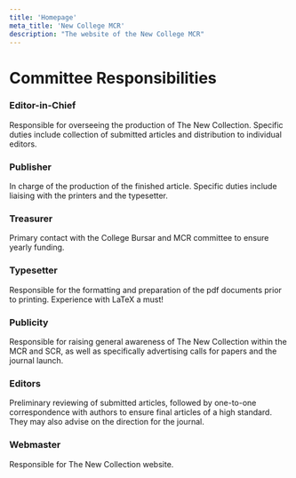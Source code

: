 ```yaml
---
title: 'Homepage'
meta_title: 'New College MCR'
description: "The website of the New College MCR"
---
```


# Committee Responsibilities

### Editor-in-Chief	

Responsible for overseeing the production of The New Collection. Specific duties include collection of submitted articles and distribution to individual editors.

### Publisher	

In charge of the production of the finished article. Specific duties include liaising with the printers and the typesetter.

### Treasurer	

Primary contact with the College Bursar and MCR committee to ensure yearly funding.

### Typesetter	

Responsible for the formatting and preparation of the pdf documents prior to printing. Experience with LaTeX a must!

### Publicity	

Responsible for raising general awareness of The New Collection within the MCR and SCR, as well as specifically advertising calls for papers and the journal launch.

### Editors	

Preliminary reviewing of submitted articles, followed by one-to-one correspondence with authors to ensure final articles of a high standard. They may also advise on the direction for the journal.

### Webmaster	

Responsible for The New Collection website.